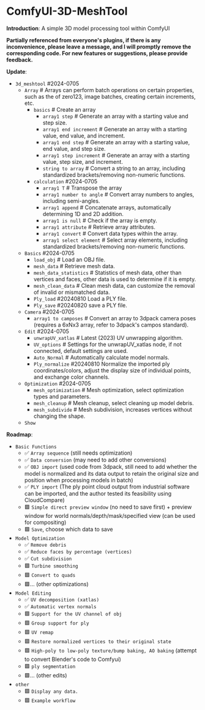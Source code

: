 # ComfyUI-3D-MeshTool

**Introduction**:
A simple 3D model processing tool within ComfyUI

**Partially referenced from everyone's plugins, if there is any inconvenience, please leave a message, and I will promptly remove the corresponding code.
For new features or suggestions, please provide feedback.**

**Update**:
- `3d_meshtool` #2024-0705
    - `Array`  # Arrays can perform batch operations on certain properties, such as the of zero123, image batches, creating certain increments, etc.
        - `basics`  # Create an array
            - `array1 step`  # Generate an array with a starting value and step size.
            - `array1 end increment`  # Generate an array with a starting value, end value, and increment.
            - `array1 end step`  # Generate an array with a starting value, end value, and step size.
            - `array1 step increment`  # Generate an array with a starting value, step size, and increment.
            - `string to array`  # Convert a string to an array, including standardized brackets/removing non-numeric functions.
        - `calculation` #2024-0705
            - `array1 T`  # Transpose the array
            - `array1 number to angle`  # Convert array numbers to angles, including semi-angles.
            - `array1 append`  # Concatenate arrays, automatically determining 1D and 2D addition.
            - `array1 is null`  # Check if the array is empty.
            - `array1 attribute`  # Retrieve array attributes.
            - `array1 convert`  # Convert data types within the array.
            - `array1 select element`  # Select array elements, including standardized brackets/removing non-numeric functions.
    - `Basics` #2024-0705
        - `load_obj`  # Load an OBJ file.
        - `mesh_data`  # Retrieve mesh data.
        - `mesh_data_statistics`  # Statistics of mesh data, other than vertices and faces, other data is used to determine if it is empty.
        - `mesh_clean_data`  # Clean mesh data, can customize the removal of invalid or mismatched data.
        - `Ply_load`  #20240810 Load a PLY file.
        - `Ply_save`  #20240820 save a PLY file.
    - `Camera` #2024-0705
        - `array1 to camposes`  # Convert an array to 3dpack camera poses (requires a 6xNx3 array, refer to 3dpack's campos standard).
    - `Edit` #2024-0705
        - `unwrapUV_xatlas`  # Latest (2023) UV unwrapping algorithm.
        - `UV_options`  # Settings for the unwrapUV_xatlas node, if not connected, default settings are used.
        - `Auto_Normal`  # Automatically calculate model normals.
        - `Ply_normalize`  #20240810 Normalize the imported ply coordinates/colors, adjust the display size of individual points, and exchange color channels.
    - `Optimization` #2024-0705
        - `mesh_optimization`  # Mesh optimization, select optimization types and parameters.
        - `mesh_cleanup`  # Mesh cleanup, select cleaning up model debris.
        - `mesh_subdivide`  # Mesh subdivision, increases vertices without changing the shape.
    - `Show`

**Roadmap**:
- `Basic Functions`
    - ✅ `Array sequence` (still needs optimization)
    - ✅ `Data conversion` (may need to add other conversions)
    - ✅ `OBJ import` (used code from 3dpack, still need to add whether the model is normalized and its data output to retain the original size and position when processing models in batch)
    - ✅ `PLY import` (The ply point cloud output from industrial software can be imported, and the author tested its feasibility using CloudCompare)
    - 🟩 `Simple direct preview window` (no need to save first) + preview window for world normals/depth/mask/specified view (can be used for compositing)
    - 🟩 `Save`, choose which data to save
- `Model Optimization`
    - ✅ `Remove debris`
    - ✅ `Reduce faces by percentage (vertices)`
    - ✅ `Cut subdivision`
    - 🟩 `Turbine smoothing`
    - 🟩 `Convert to quads`
    - 🟩... (other optimizations)
- `Model Editing`
    - ✅ `UV decomposition (xatlas)`
    - ✅ `Automatic vertex normals`
    - 🟩 `Support for the UV channel of obj`
    - 🟩 `Group support for ply`
    - 🟩 `UV remap`
    - 🟩 `Restore normalized vertices to their original state`
    - 🟩 `High-poly to low-poly texture/bump baking, AO baking` (attempt to convert Blender's code to Comfyui)
    - 🟩 `ply segmentation`
    - 🟩... (other edits)
- `other`
    - 🟩 `Display any data.`
    - 🟩 `Example workflow`